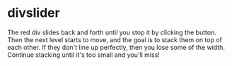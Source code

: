 # divslider

The red div slides back and forth until you stop it by clicking the button. 
Then the next level starts to move, and the goal is to stack them on top of each other. 
If they don't line up perfectly, then you lose some of the width. 
Continue stacking until it's too small and you'll miss!
